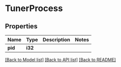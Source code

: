 # TunerProcess

## Properties

Name | Type | Description | Notes
------------ | ------------- | ------------- | -------------
**pid** | **i32** |  | 

[[Back to Model list]](../README.md#documentation-for-models) [[Back to API list]](../README.md#documentation-for-api-endpoints) [[Back to README]](../README.md)


